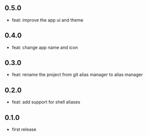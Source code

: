 ## 0.5.0

- feat: improve the app ui and theme

## 0.4.0

- feat: change app name and icon

## 0.3.0

- feat: rename the project from git alias manager to alias manager

## 0.2.0

- feat: add support for shell aliases

## 0.1.0

- first release
